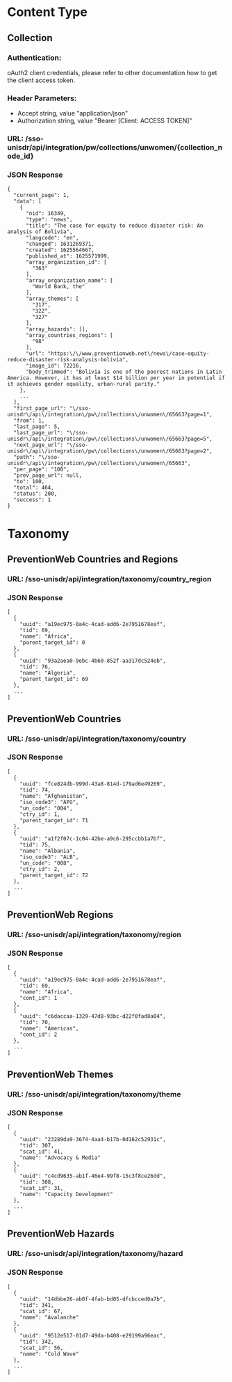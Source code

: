 # Content Type

## Collection

### Authentication:

oAuth2 client credentials, please refer to other documentation how to get the client access token.

### Header Parameters:

* Accept string, value "application/json"
* Authorization string, value "Bearer [Client: ACCESS TOKEN]"

### URL: /sso-unisdr/api/integration/pw/collections/unwomen/{collection_node_id}

### JSON Response

```shell
{
  "current_page": 1,
  "data": [
    {
      "nid": 16349,
      "type": "news",
      "title": "The case for equity to reduce disaster risk: An analysis of Bolivia",
      "langcode": "en",
      "changed": 1631269371,
      "created": 1625564667,
      "published_at": 1625571999,
      "array_organization_id": [
        "363"
      ],
      "array_organization_name": [
        "World Bank, the"
      ],
      "array_themes": [
        "317",
        "322",
        "327"
      ],
      "array_hazards": [],
      "array_countries_regions": [
        "98"
      ],
      "url": "https:\/\/www.preventionweb.net\/news\/case-equity-reduce-disaster-risk-analysis-bolivia",
      "image_id": 72216,
      "body_trimmed": "Bolivia is one of the poorest nations in Latin America. However, it has at least $14 billion per year in potential if it achieves gender equality, urban-rural parity."
    },
    ...
  ],
  "first_page_url": "\/sso-unisdr\/api\/integration\/pw\/collections\/unwomen\/65663?page=1",
  "from": 1,
  "last_page": 5,
  "last_page_url": "\/sso-unisdr\/api\/integration\/pw\/collections\/unwomen\/65663?page=5",
  "next_page_url": "\/sso-unisdr\/api\/integration\/pw\/collections\/unwomen\/65663?page=2",
  "path": "\/sso-unisdr\/api\/integration\/pw\/collections\/unwomen\/65663",
  "per_page": "100",
  "prev_page_url": null,
  "to": 100,
  "total": 464,
  "status": 200,
  "success": 1
}
```


# Taxonomy

## PreventionWeb Countries and Regions

### URL: /sso-unisdr/api/integration/taxonomy/country_region

### JSON Response
```shell
[
  {
    "uuid": "a19ec975-0a4c-4cad-add6-2e7951678eaf",
    "tid": 69,
    "name": "Africa",
    "parent_target_id": 0
  },
  {
    "uuid": "93a2aea0-9ebc-4b60-852f-aa317dc524eb",
    "tid": 76,
    "name": "Algeria",
    "parent_target_id": 69
  },
  ...
]
```

## PreventionWeb Countries

### URL: /sso-unisdr/api/integration/taxonomy/country

### JSON Response
```shell
[
  {
    "uuid": "fce824db-999d-43a8-814d-179ad6e49269",
    "tid": 74,
    "name": "Afghanistan",
    "iso_code3": "AFG",
    "un_code": "004",
    "ctry_id": 1,
    "parent_target_id": 71
  },
  {
    "uuid": "a1f2f07c-1c04-42be-a9c6-295ccbb1a7bf",
    "tid": 75,
    "name": "Albania",
    "iso_code3": "ALB",
    "un_code": "008",
    "ctry_id": 2,
    "parent_target_id": 72
  },
  ...
]
```

## PreventionWeb Regions

### URL: /sso-unisdr/api/integration/taxonomy/region

### JSON Response

```shell
[
  {
    "uuid": "a19ec975-0a4c-4cad-add6-2e7951678eaf",
    "tid": 69,
    "name": "Africa",
    "cont_id": 1
  },
  {
    "uuid": "c6daccaa-1329-47d8-93bc-d22f0fad8a04",
    "tid": 70,
    "name": "Americas",
    "cont_id": 2
  },
  ...
]
```


## PreventionWeb Themes

### URL: /sso-unisdr/api/integration/taxonomy/theme

### JSON Response

```shell
[
  {
    "uuid": "23289da9-3674-4aa4-b17b-0d162c52931c",
    "tid": 307,
    "scat_id": 41,
    "name": "Advocacy & Media"
  },
  {
    "uuid": "c4cd9635-ab1f-46e4-99f8-15c3f8ce26dd",
    "tid": 308,
    "scat_id": 31,
    "name": "Capacity Development"
  },
  ...
]
```

## PreventionWeb Hazards

### URL: /sso-unisdr/api/integration/taxonomy/hazard

### JSON Response

```shell
[
  {
    "uuid": "14dbbe26-ab0f-4fab-bd05-dfcbcced0a7b",
    "tid": 341,
    "scat_id": 67,
    "name": "Avalanche"
  },
  {
    "uuid": "9512e517-01d7-49da-b408-e29199a96eac",
    "tid": 342,
    "scat_id": 56,
    "name": "Cold Wave"
  },
  ...
]
```




